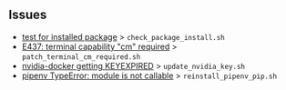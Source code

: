 ## Issues

- [test for installed package](https://linuxconfig.org/how-to-test-for-installed-package-using-shell-script-on-ubuntu-and-debian) > `check_package_install.sh`
- [E437: terminal capability "cm" required](https://blog.slowb.ro/fix-terminal-capability-cm-required/) > `patch_terminal_cm_required.sh` 
- [nvidia-docker getting KEYEXPIRED](https://github.com/NVIDIA/nvidia-docker/issues/833) > `update_nvidia_key.sh`
- [pipenv TypeError: module is not callable](https://github.com/pypa/pipenv/issues/2871) > `reinstall_pipenv_pip.sh`
